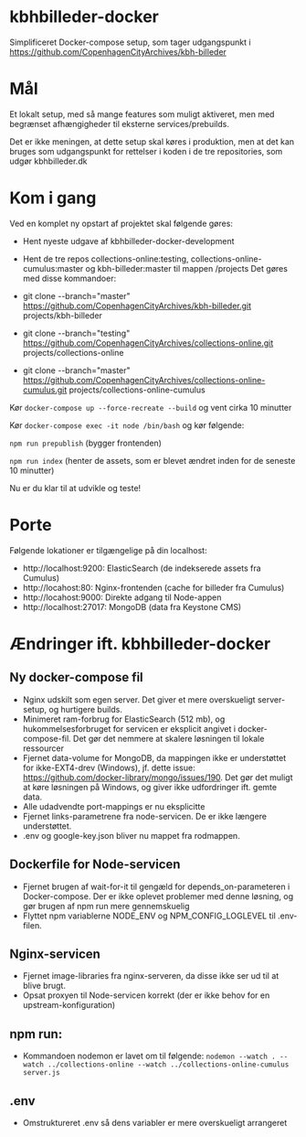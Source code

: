 kbhbilleder-docker
==================
Simplificeret Docker-compose setup, som tager udgangspunkt i https://github.com/CopenhagenCityArchives/kbh-billeder
# Mål
Et lokalt setup, med så mange features som muligt aktiveret, men med begrænset afhængigheder til eksterne services/prebuilds.

Det er ikke meningen, at dette setup skal køres i produktion, men at det kan bruges som udgangspunkt for rettelser i koden i de tre repositories, som udgør kbhbilleder.dk

# Kom i gang
Ved en komplet ny opstart af projektet skal følgende gøres:
* Hent nyeste udgave af kbhbilleder-docker-development
* Hent de tre repos collections-online:testing, collections-online-cumulus:master og kbh-billeder:master til mappen /projects
Det gøres med disse kommandoer:

* git clone --branch="master" https://github.com/CopenhagenCityArchives/kbh-billeder.git projects/kbh-billeder
* git clone --branch="testing" https://github.com/CopenhagenCityArchives/collections-online.git projects/collections-online 
* git clone --branch="master" https://github.com/CopenhagenCityArchives/collections-online-cumulus.git projects/collections-online-cumulus

Kør `docker-compose up --force-recreate --build` og vent cirka 10 minutter

Kør `docker-compose exec -it node /bin/bash` og kør følgende:

`npm run prepublish` (bygger frontenden)

`npm run index` (henter de assets, som er blevet ændret inden for de seneste 10 minutter)

Nu er du klar til at udvikle og teste!

# Porte
Følgende lokationer er tilgængelige på din localhost:
* http://localhost:9200: ElasticSearch (de indekserede assets fra Cumulus)
* http://locahost:80: Nginx-frontenden (cache for billeder fra Cumulus)
* http://locahost:9000: Direkte adgang til Node-appen
* http://localhost:27017: MongoDB (data fra Keystone CMS)

# Ændringer ift. kbhbilleder-docker
## Ny docker-compose fil
* Nginx udskilt som egen server. Det giver et mere overskueligt server-setup, og hurtigere builds.
* Minimeret ram-forbrug for ElasticSearch (512 mb), og hukommelsesforbruget for servicen er eksplicit angivet i docker-compose-fil. Det gør det nemmere at skalere løsningen til lokale ressourcer
* Fjernet data-volume for MongoDB, da mappingen ikke er understøttet for ikke-EXT4-drev (Windows), jf. dette issue: https://github.com/docker-library/mongo/issues/190. Det gør det muligt at køre løsningen på Windows, og giver ikke udfordringer ift. gemte data.
* Alle udadvendte port-mappings er nu eksplicitte
* Fjernet links-parametrene fra node-servicen. De er ikke længere understøttet.
* .env og google-key.json bliver nu mappet fra rodmappen.

## Dockerfile for Node-servicen
* Fjernet brugen af wait-for-it til gengæld for depends_on-parameteren i Docker-compose. Der er ikke oplevet problemer med denne løsning, og gør brugen af npm run mere gennemskuelig
* Flyttet npm variablerne NODE_ENV og NPM_CONFIG_LOGLEVEL til .env-filen.

## Nginx-servicen
* Fjernet image-libraries fra nginx-serveren, da disse ikke ser ud til at blive brugt.
* Opsat proxyen til Node-servicen korrekt (der er ikke behov for en upstream-konfiguration)


## npm run:
* Kommandoen nodemon er lavet om til følgende: `nodemon --watch . --watch ../collections-online --watch ../collections-online-cumulus server.js`

## .env
* Omstruktureret .env så dens variabler er mere overskueligt arrangeret

